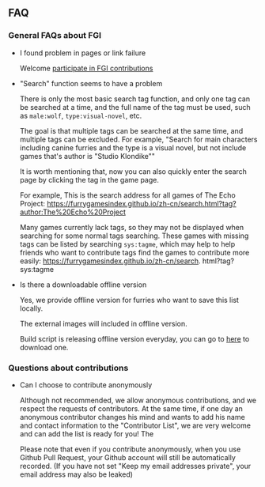 ## FAQ

### General FAQs about FGI

- I found problem in pages or link failure

	Welcome [participate in FGI contributions](https://github.com/FurryGamesIndex/games/blob/master/doc/Contribute.en.md)

- "Search" function seems to have a problem

	There is only the most basic search tag function, and only one tag can be searched at a time, and the full name of the tag must be used, such as `male:wolf`, `type:visual-novel`, etc.

	The goal is that multiple tags can be searched at the same time, and multiple tags can be excluded. For example, "Search for main characters including canine furries and the type is a visual novel, but not include games that's author is "Studio Klondike""

	It is worth mentioning that, now you can also quickly enter the search page by clicking the tag in the game page.

	For example, This is the search address for all games of The Echo Project: https://furrygamesindex.github.io/zh-cn/search.html?tag?author:The%20Echo%20Project

	Many games currently lack tags, so they may not be displayed when searching for some normal tags searching. These games with missing tags can be listed by searching `sys:tagme`, which may help to help friends who want to contribute tags find the games to contribute more easily: https://furrygamesindex.github.io/zh-cn/search. html?tag?sys:tagme

- Is there a downloadable offline version

	Yes, we provide offline version for furries who want to save this list locally.

	The external images will included in offline version.

	Build script is releasing offline version everyday, you can go to [here](https://github.com/FurryGamesIndex/games/releases/tag/_gh_assets) to download one.

### Questions about contributions

- Can I choose to contribute anonymously

	Although not recommended, we allow anonymous contributions, and we respect the requests of contributors. At the same time, if one day an anonymous contributor changes his mind and wants to add his name and contact information to the "Contributor List", we are very welcome and can add the list is ready for you!
The

	Please note that even if you contribute anonymously, when you use Github Pull Request, your Github account will still be automatically recorded. (If you have not set "Keep my email addresses private", your email address may also be leaked)
